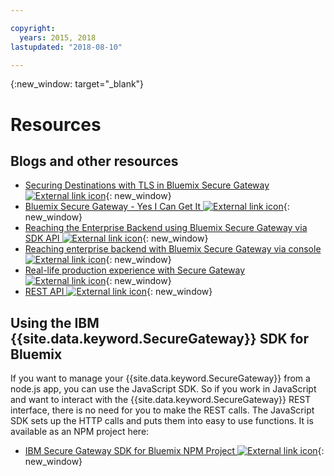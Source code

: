 ```yaml
---

copyright:
  years: 2015, 2018
lastupdated: "2018-08-10"

---
```

{:new_window: target="_blank"}

# Resources

## Blogs and other resources

- [Securing Destinations with TLS in Bluemix Secure Gateway ![External link icon](../../icons/launch-glyph.svg "External link icon")](https://developer.ibm.com/bluemix/2015/04/17/securing-destinations-tls-bluemix-secure-gateway/){: new_window}
- [Bluemix Secure Gateway - Yes I Can Get It ![External link icon](../../icons/launch-glyph.svg "External link icon")](https://developer.ibm.com/bluemix/2015/03/27/bluemix-secure-gateway-yes-can-get/){: new_window}
- [Reaching the Enterprise Backend using Bluemix Secure Gateway via SDK API ![External link icon](../../icons/launch-glyph.svg "External link icon")](https://developer.ibm.com/bluemix/2015/04/07/reaching-enterprise-backend-bluemix-secure-gateway-via-sdk-api/){: new_window}
- [Reaching enterprise backend with Bluemix Secure Gateway via console ![External link icon](../../icons/launch-glyph.svg "External link icon")](https://developer.ibm.com/bluemix/2015/04/01/reaching-enterprise-backend-bluemix-secure-gateway/){: new_window}
- [Real-life production experience with Secure Gateway ![External link icon](../../icons/launch-glyph.svg "External link icon")](https://www.ibm.com/blogs/bluemix/2015/11/secure-gateway-in-production-part1/){: new_window}
- [REST API ![External link icon](../../icons/launch-glyph.svg "External link icon")](https://new-console.ng.bluemix.net/apidocs/25){: new_window}


## Using the IBM {{site.data.keyword.SecureGateway}} SDK for Bluemix
If you want to manage your {{site.data.keyword.SecureGateway}} from a node.js app, you can use the JavaScript SDK. So if you work in JavaScript and want to interact with the {{site.data.keyword.SecureGateway}} REST interface, there is no need for you to make the REST calls. The JavaScript SDK sets up the HTTP calls and puts them into easy to use functions.  It is available as an NPM project here:

- [IBM Secure Gateway SDK for Bluemix NPM Project ![External link icon](../../icons/launch-glyph.svg "External link icon")](https://www.npmjs.com/package/bluemix-secure-gateway){: new_window}
